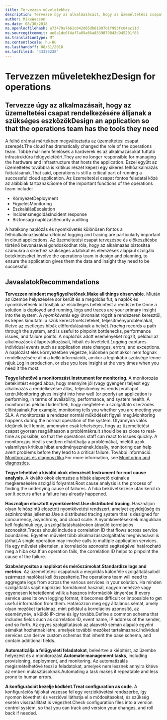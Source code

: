 ```yaml
---
title: Tervezzen műveletekhez
description: Tervezze úgy az alkalmazásait, hogy az üzemeltetési csapat rendelkezésére álljanak a szükséges eszközök
author: MikeWasson
ms.date: 08/30/2018
ms.openlocfilehash: a73479a7661c042d05db61907d1f993fc04ac11d
ms.sourcegitcommit: ae8a1de6f4af7a89a66a8339879843d945201f85
ms.translationtype: MT
ms.contentlocale: hu-HU
ms.lasthandoff: 08/31/2018
ms.locfileid: "43326238"
---
```

# <a name="design-for-operations"></a><span data-ttu-id="c995b-103">Tervezzen műveletekhez</span><span class="sxs-lookup"><span data-stu-id="c995b-103">Design for operations</span></span>

## <a name="design-an-application-so-that-the-operations-team-has-the-tools-they-need"></a><span data-ttu-id="c995b-104">Tervezze úgy az alkalmazásait, hogy az üzemeltetési csapat rendelkezésére álljanak a szükséges eszközök</span><span class="sxs-lookup"><span data-stu-id="c995b-104">Design an application so that the operations team has the tools they need</span></span>

<span data-ttu-id="c995b-105">A felhő drámai mértékben megváltoztatta az üzemeltetési csapat szerepét.</span><span class="sxs-lookup"><span data-stu-id="c995b-105">The cloud has dramatically changed the role of the operations team.</span></span> <span data-ttu-id="c995b-106">Többé már nem felelősek a hardverek és az alkalmazásokat futtató infrastruktúra felügyeletéért.</span><span class="sxs-lookup"><span data-stu-id="c995b-106">They are no longer responsible for managing the hardware and infrastructure that hosts the application.</span></span>  <span data-ttu-id="c995b-107">Ezzel együtt az üzemeltetés továbbra is kritikus részét képezi egy sikeres felhőalkalmazás futtatásának.</span><span class="sxs-lookup"><span data-stu-id="c995b-107">That said, operations is still a critical part of running a successful cloud application.</span></span> <span data-ttu-id="c995b-108">Az üzemeltetési csapat fontos feladatai közé az alábbiak tartoznak:</span><span class="sxs-lookup"><span data-stu-id="c995b-108">Some of the important functions of the operations team include:</span></span>

- <span data-ttu-id="c995b-109">Környezet</span><span class="sxs-lookup"><span data-stu-id="c995b-109">Deployment</span></span>
- <span data-ttu-id="c995b-110">Figyelés</span><span class="sxs-lookup"><span data-stu-id="c995b-110">Monitoring</span></span>
- <span data-ttu-id="c995b-111">Eszkalálás</span><span class="sxs-lookup"><span data-stu-id="c995b-111">Escalation</span></span>
- <span data-ttu-id="c995b-112">Incidensmegoldás</span><span class="sxs-lookup"><span data-stu-id="c995b-112">Incident response</span></span>
- <span data-ttu-id="c995b-113">Biztonsági naplózás</span><span class="sxs-lookup"><span data-stu-id="c995b-113">Security auditing</span></span>

<span data-ttu-id="c995b-114">A hatékony naplózás és nyomkövetés különösen fontos a felhőalkalmazásokban.</span><span class="sxs-lookup"><span data-stu-id="c995b-114">Robust logging and tracing are particularly important in cloud applications.</span></span> <span data-ttu-id="c995b-115">Az üzemeltetési csapat tervezésbe és előkészítésbe történő bevonásával gondoskodhat róla, hogy az alkalmazás biztosítsa számukra a sikerhez szükséges adatokat és elemzések alapjául szolgáló betekintéseket.</span><span class="sxs-lookup"><span data-stu-id="c995b-115">Involve the operations team in design and planning, to ensure the application gives them the data and insight thay need to be successful.</span></span>  <!-- to do: Link to DevOps checklist -->

## <a name="recommendations"></a><span data-ttu-id="c995b-116">Javaslatok</span><span class="sxs-lookup"><span data-stu-id="c995b-116">Recommendations</span></span>

<span data-ttu-id="c995b-117">**Tervezzen mindent megfigyelhetőnek**.</span><span class="sxs-lookup"><span data-stu-id="c995b-117">**Make all things observable**.</span></span> <span data-ttu-id="c995b-118">Miután az üzembe helyezésére sor került és a megoldás fut, a naplók és nyomkövetések biztosítják az elsődleges betekintést a rendszerbe.</span><span class="sxs-lookup"><span data-stu-id="c995b-118">Once a solution is deployed and running, logs and traces are your primary insight into the system.</span></span> <span data-ttu-id="c995b-119">A *nyomkövetés* egy útvonalat rögzít a rendszeren keresztül, és képes kimutatni a szűk keresztmetszeteket, teljesítményproblémákat, illetve az esetleges hibák előfordulásának a helyét.</span><span class="sxs-lookup"><span data-stu-id="c995b-119">*Tracing* records a path through the system, and is useful to pinpoint bottlenecks, performance issues, and failure points.</span></span> <span data-ttu-id="c995b-120">A *naplózás* adott eseményeket rögzít, például az alkalmazások állapotváltozásait, hibáit és kivételeit.</span><span class="sxs-lookup"><span data-stu-id="c995b-120">*Logging* captures individual events such as application state changes, errors, and exceptions.</span></span> <span data-ttu-id="c995b-121">A naplózást éles környezetben végezze, különben pont akkor nem fognak rendelkezésére állni a kellő információk, amikor a leginkább szüksége lenne rájuk.</span><span class="sxs-lookup"><span data-stu-id="c995b-121">Log in production, or else you lose insight at the very times when you need it the most.</span></span>

<span data-ttu-id="c995b-122">**Tegye lehetővé a monitorozást**.</span><span class="sxs-lookup"><span data-stu-id="c995b-122">**Instrument for monitoring**.</span></span> <span data-ttu-id="c995b-123">A monitorozás betekintést enged abba, hogy mennyire jól (vagy gyengén) teljesít egy alkalmazás a rendelkezésre állás, teljesítmény és rendszerállapot terén.</span><span class="sxs-lookup"><span data-stu-id="c995b-123">Monitoring gives insight into how well (or poorly) an application is performing, in terms of availability, performance, and system health.</span></span> <span data-ttu-id="c995b-124">A monitorozás például kiderítheti, hogy megfelel-e a szolgáltató szerződés előírásainak.</span><span class="sxs-lookup"><span data-stu-id="c995b-124">For example, monitoring tells you whether you are meeting your SLA.</span></span> <span data-ttu-id="c995b-125">A monitorozás a rendszer normál működését figyeli meg.</span><span class="sxs-lookup"><span data-stu-id="c995b-125">Monitoring happens during the normal operation of the system.</span></span> <span data-ttu-id="c995b-126">Olyannyira valós idejűnek kell lennie, amennyire csak lehetséges, hogy az üzemeltetési csapat gyorsan reagálhasson a problémákra.</span><span class="sxs-lookup"><span data-stu-id="c995b-126">It should be as close to real-time as possible, so that the operations staff can react to issues quickly.</span></span> <span data-ttu-id="c995b-127">A monitorozás ideális esetben elháríthatja a problémákat, mielőtt azok valamilyen kritikus hibát eredményeznének.</span><span class="sxs-lookup"><span data-stu-id="c995b-127">Ideally, monitoring can help avert problems before they lead to a critical failure.</span></span> <span data-ttu-id="c995b-128">További információ: [Monitorozás és diagnosztika][monitoring].</span><span class="sxs-lookup"><span data-stu-id="c995b-128">For more information, see [Monitoring and diagnostics][monitoring].</span></span>

<span data-ttu-id="c995b-129">**Tegye lehetővé a kiváltó okok elemzését**.</span><span class="sxs-lookup"><span data-stu-id="c995b-129">**Instrument for root cause analysis**.</span></span> <span data-ttu-id="c995b-130">A kiváltó okok elemzése a hibák alapvető okának a megkeresésére szolgáló folyamat.</span><span class="sxs-lookup"><span data-stu-id="c995b-130">Root cause analysis is the process of finding the underlying cause of failures.</span></span> <span data-ttu-id="c995b-131">A hiba bekövetkezése után kerül rá sor.</span><span class="sxs-lookup"><span data-stu-id="c995b-131">It occurs after a failure has already happened.</span></span> 

<span data-ttu-id="c995b-132">**Használjon elosztott nyomkövetést**.</span><span class="sxs-lookup"><span data-stu-id="c995b-132">**Use distributed tracing**.</span></span> <span data-ttu-id="c995b-133">Használjon olyan felhőszintű elosztott nyomkövetési rendszert, amelyet egyidejűség és aszinkronitás jellemez.</span><span class="sxs-lookup"><span data-stu-id="c995b-133">Use a distributed tracing system that is designed for concurrency, asynchrony, and cloud scale.</span></span> <span data-ttu-id="c995b-134">A nyomkövetéseknek magukban kell foglalniuk egy, a szolgáltatáshatárokon átnyúló korrelációs azonosítót.</span><span class="sxs-lookup"><span data-stu-id="c995b-134">Traces should include a correlation ID that flows across service boundaries.</span></span> <span data-ttu-id="c995b-135">Egyetlen művelet több alkalmazásszolgáltatás meghívásával is járhat.</span><span class="sxs-lookup"><span data-stu-id="c995b-135">A single operation may involve calls to multiple application services.</span></span> <span data-ttu-id="c995b-136">Ha egy művelet sikertelen, a korrelációs azonosító segítségével határozható meg a hiba oka.</span><span class="sxs-lookup"><span data-stu-id="c995b-136">If an operation fails, the correlation ID helps to pinpoint the cause of the failure.</span></span> 

<span data-ttu-id="c995b-137">**Szabványosítsa a naplókat és mérőszámokat**.</span><span class="sxs-lookup"><span data-stu-id="c995b-137">**Standardize logs and metrics**.</span></span> <span data-ttu-id="c995b-138">Az üzemeltetési csapatnak a megoldás különféle szolgáltatásaiból származó naplókat kell összesítenie.</span><span class="sxs-lookup"><span data-stu-id="c995b-138">The operations team will need to aggregate logs from across the various services in your solution.</span></span> <span data-ttu-id="c995b-139">Ha minden szolgáltatás saját naplózási formátumot használ, nagyon nehézzé vagy egyenesen lehetetlenné válik a hasznos információk kinyerése.</span><span class="sxs-lookup"><span data-stu-id="c995b-139">If every service uses its own logging format, it becomes difficult or impossible to get useful information from them.</span></span> <span data-ttu-id="c995b-140">Határozzon meg egy általános sémát, amely olyan mezőket tartalmaz, mint például a korrelációs azonosító, az eseménynév, a küldő IP-címe és így tovább.</span><span class="sxs-lookup"><span data-stu-id="c995b-140">Define a common schema that includes fields such as correlation ID, event name, IP address of the sender, and so forth.</span></span> <span data-ttu-id="c995b-141">Az egyes szolgáltatások az alapvető sémán alapuló egyéni sémákat hozhatnak létre, amelyek további mezőket tartalmaznak.</span><span class="sxs-lookup"><span data-stu-id="c995b-141">Individual services can derive custom schemas that inherit the base schema, and contain additional fields.</span></span>

<span data-ttu-id="c995b-142">**Automatizálja a felügyeleti feladatokat**, beleértve a kiépítést, az üzembe helyezést és a monitorozást.</span><span class="sxs-lookup"><span data-stu-id="c995b-142">**Automate management tasks**, including provisioning, deployment, and monitoring.</span></span> <span data-ttu-id="c995b-143">Az automatizálás megismételhetővé teszi a feladatokat, amelyek nem lesznek annyira kitéve az emberi mulasztásoknak.</span><span class="sxs-lookup"><span data-stu-id="c995b-143">Automating a task makes it repeatable and less prone to human errors.</span></span> 

<span data-ttu-id="c995b-144">**A konfigurációt kezelje kódként**.</span><span class="sxs-lookup"><span data-stu-id="c995b-144">**Treat configuration as code**.</span></span> <span data-ttu-id="c995b-145">A konfigurációs fájlokat vezesse fel egy verziókövetési rendszerbe, így nyomon követheti és verzióval láthatja el a módosításokat, és szükség esetén visszaállítást is végezhet.</span><span class="sxs-lookup"><span data-stu-id="c995b-145">Check configuration files into a version control system, so that you can track and version your changes, and roll back if needed.</span></span> 


<!-- links -->

[monitoring]: ../../best-practices/monitoring.md


